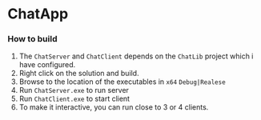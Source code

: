 # ChatApp

### How to build
1. The `ChatServer` and `ChatClient` depends on the `ChatLib` project which i have configured.
2. Right click on the solution and build.
3. Browse to the location of the executables in `x64` `Debug|Realese`
4. Run `ChatServer.exe` to run server
5. Run `ChatClient.exe` to start client
6. To make it interactive, you can run close to 3 or 4 clients.